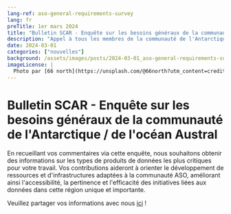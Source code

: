 ```yaml
---
lang-ref: aso-general-requirements-survey
lang: fr
preTitle: 1er mars 2024
title: "Bulletin SCAR - Enquête sur les besoins généraux de la communauté de l'Antarctique / de l'océan Austral"
description: "Appel à tous les membres de la communauté de l'Antarctique / de l'océan Austral !"
date: 2024-03-01
categories: ["nouvelles"]
background: /assets/images/posts/2024-03-01_aso-general-requirements-survey.jpg
imageLicense: |
  Photo par [66 north](https://unsplash.com/@66north?utm_content=creditCopyText&utm_medium=referral&utm_source=unsplash) sur [Unsplash](https://unsplash.com/photos/brown-rocky-mountain-under-cloudy-sky-during-daytime-NaQMJ-xNDWI?utm_content=creditCopyText&utm_medium=referral&utm_source=unsplash)
---
```


# Bulletin SCAR - Enquête sur les besoins généraux de la communauté de l'Antarctique / de l'océan Austral

En recueillant vos commentaires via cette enquête, nous souhaitons obtenir des informations sur les types de produits de données les plus critiques pour votre travail. Vos contributions aideront à orienter le développement de ressources et d'infrastructures adaptées à la communauté ASO, améliorant ainsi l'accessibilité, la pertinence et l'efficacité des initiatives liées aux données dans cette région unique et importante.

Veuillez partager vos informations avec nous [ici](https://forms.gle/XTZwFr1CWqEW5mKH7) !

